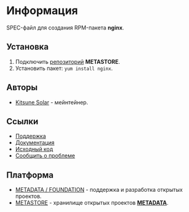 # Информация

SPEC-файл для создания RPM-пакета **nginx**.

## Установка

1. Подключить [репозиторий](https://copr.fedorainfracloud.org/coprs/metastore/centos-nginx/repo/epel-7/metastore-centos-nginx-epel-7.repo) **METASTORE**.
2. Установить пакет: `yum install nginx`.

## Авторы

- [Kitsune Solar](https://kitsune.solar/) - мейнтейнер.

## Ссылки

- [Поддержка](https://sysadmins.community/)
- [Документация](https://sysadmins.wiki/)
- [Исходный код](https://github.com/factory-02/fedora-brotli)
- [Сообщить о проблеме](https://github.com/factory-02/fedora-brotli/issues)

## Платформа

- [METADATA / FOUNDATION](https://metadata.foundation/) - поддержка и разработка открытых проектов.
- [METASTORE](https://metastore.pro/) - хранилище открытых проектов [**METADATA**](https://metadata.foundation/).
